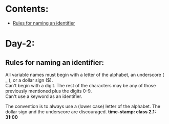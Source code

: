 # Contents: 
* [Rules for naming an identifier](#rules_for_naming_an_identifier)
# Day-2:

## Rules for naming an identifier:
<a name='rules_for_naming_an_identifier'></a>
All variable names must begin with a letter of the alphabet, an underscore ( _ ), or a dollar sign ($).  
Can't begin with a digit.  The rest of the characters may be any of those previously mentioned plus the digits 0-9.  
Can't use a keyword as an identifier.

The convention is to always use a (lower case) letter of the alphabet. 
The dollar sign and the underscore are discouraged.
__time-stamp: class 2.1: 31:00__